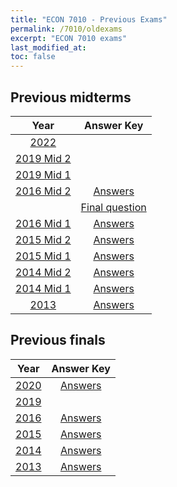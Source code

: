 ```yaml
---
title: "ECON 7010 - Previous Exams"
permalink: /7010/oldexams
excerpt: "ECON 7010 exams"
last_modified_at:
toc: false
---
```


## Previous midterms

| Year                                                  | Answer Key
| :---------------------------------------------------: | :--------------------------------------------------------: |
| [2022](https://rtgodwin.com/7010/exams/2022midans.pdf)   |   |
| [2019 Mid 2](https://rtgodwin.com/7010/exams/2019mid2.pdf)   |                                                            |
| [2019 Mid 1](https://rtgodwin.com/7010/exams/2019mid1.pdf)   |   |
| [2016 Mid 2](https://rtgodwin.com/7010/exams/2016mid2.pdf) | [Answers](https://rtgodwin.com/7010/exams/2016mid2ans.pdf) |
| | [Final question](https://rtgodwin.com/7010/exams/2016mid2ans2.pdf) |
| [2016 Mid 1](https://rtgodwin.com/7010/exams/2016mid1.pdf) | [Answers](https://rtgodwin.com/7010/exams/2016mid1ans.pdf) |
| [2015 Mid 2](https://rtgodwin.com/7010/exams/2015mid2.pdf)   | [Answers](https://rtgodwin.com/7010/exams/2015mid2ans.pdf)  |
| [2015 Mid 1](https://rtgodwin.com/7010/exams/2015mid1.pdf)   | [Answers](https://rtgodwin.com/7010/exams/2015mid1ans.pdf)  |
| [2014 Mid 2](https://rtgodwin.com/7010/exams/2014mid2.pdf)   | [Answers](https://rtgodwin.com/7010/exams/2014mid2ans.pdf)  |
| [2014 Mid 1](https://rtgodwin.com/7010/exams/2014mid1.pdf)   | [Answers](https://rtgodwin.com/7010/exams/2014mid1ans.pdf)  |
| [2013](https://rtgodwin.com/7010/exams/2013mid.pdf)   | [Answers](https://rtgodwin.com/7010/exams/2013midans.pdf)  |

## Previous finals

| Year                                                  | Answer Key
| :---------------------------------------------------: | :---------------------------------------------------------: |
| [2020](https://rtgodwin.com/7010/exams/2020final.pdf) | [Answers](https://rtgodwin.com/7010/exams/2020finalans.pdf) |
| [2019](https://rtgodwin.com/7010/exams/2019final.pdf) |  |
| [2016](https://rtgodwin.com/7010/exams/2016final.pdf) | [Answers](https://rtgodwin.com/7010/exams/2016finalans.pdf)                                                            |
| [2015](https://rtgodwin.com/7010/exams/2015final.pdf) | [Answers](https://rtgodwin.com/7010/exams/2015finalans.pdf) |
| [2014](https://rtgodwin.com/7010/exams/2014final.pdf) | [Answers](https://rtgodwin.com/7010/exams/2014finalans.pdf) |
| [2013](https://rtgodwin.com/7010/exams/2013final.pdf) | [Answers](https://rtgodwin.com/7010/exams/2013finalans.pdf) |
